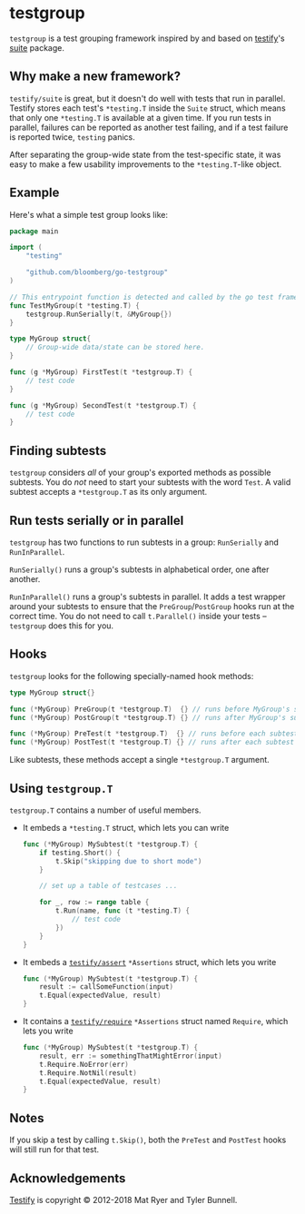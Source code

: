 # testgroup

`testgroup` is a test grouping framework inspired by and based on [testify][]'s
[suite][testify-suite-godoc] package.

## Why make a new framework?

`testify/suite` is great, but it doesn't do well with tests that run in
parallel. Testify stores each test's `*testing.T` inside the `Suite` struct,
which means that only one `*testing.T` is available at a given time. If you run
tests in parallel, failures can be reported as another test failing, and if a
test failure is reported twice, `testing` panics.

After separating the group-wide state from the test-specific state, it was easy
to make a few usability improvements to the `*testing.T`-like object.

## Example

Here's what a simple test group looks like:

```go
package main

import (
    "testing"

    "github.com/bloomberg/go-testgroup"
)

// This entrypoint function is detected and called by the go test framework.
func TestMyGroup(t *testing.T) {
    testgroup.RunSerially(t, &MyGroup{})
}

type MyGroup struct{
    // Group-wide data/state can be stored here.
}

func (g *MyGroup) FirstTest(t *testgroup.T) {
    // test code
}

func (g *MyGroup) SecondTest(t *testgroup.T) {
    // test code
}
```

## Finding subtests

`testgroup` considers _all_ of your group's exported methods as possible
subtests. You do _not_ need to start your subtests with the word `Test`. A valid
subtest accepts a `*testgroup.T` as its only argument.

## Run tests serially or in parallel

`testgroup` has two functions to run subtests in a group: `RunSerially` and
`RunInParallel`.

`RunSerially()` runs a group's subtests in alphabetical order, one after
another.

`RunInParallel()` runs a group's subtests in parallel. It adds a test wrapper
around your subtests to ensure that the `PreGroup`/`PostGroup` hooks run at the
correct time. You do not need to call `t.Parallel()` inside your tests &ndash;
`testgroup` does this for you.

## Hooks

`testgroup` looks for the following specially-named hook methods:

```go
type MyGroup struct{}

func (*MyGroup) PreGroup(t *testgroup.T)  {} // runs before MyGroup's subtests have started
func (*MyGroup) PostGroup(t *testgroup.T) {} // runs after MyGroup's subtests have finished

func (*MyGroup) PreTest(t *testgroup.T)  {} // runs before each subtest in MyGroup
func (*MyGroup) PostTest(t *testgroup.T) {} // runs after each subtest in MyGroup
```

Like subtests, these methods accept a single `*testgroup.T` argument.

## Using `testgroup.T`

`testgroup.T` contains a number of useful members.

- It embeds a `*testing.T` struct, which lets you can write

  ```go
  func (*MyGroup) MySubtest(t *testgroup.T) {
      if testing.Short() {
          t.Skip("skipping due to short mode")
      }

      // set up a table of testcases ...

      for _, row := range table {
          t.Run(name, func (t *testing.T) {
              // test code
          })
      }
  }
  ```

- It embeds a [`testify/assert`][testify-assert-godoc] `*Assertions` struct,
  which lets you write

  ```go
  func (*MyGroup) MySubtest(t *testgroup.T) {
      result := callSomeFunction(input)
      t.Equal(expectedValue, result)
  }
  ```

- It contains a [`testify/require`][testify-require-godoc] `*Assertions` struct
  named `Require`, which lets you write

  ```go
  func (*MyGroup) MySubtest(t *testgroup.T) {
      result, err := somethingThatMightError(input)
      t.Require.NoError(err)
      t.Require.NotNil(result)
      t.Equal(expectedValue, result)
  }
  ```

## Notes

If you skip a test by calling `t.Skip()`, both the `PreTest` and `PostTest`
hooks will still run for that test.

## Acknowledgements

[Testify][] is copyright &copy; 2012-2018 Mat Ryer and Tyler Bunnell.

[testify]: https://github.com/stretchr/testify
[testify-assert-godoc]: https://godoc.org/github.com/stretchr/testify/assert
[testify-require-godoc]: https://godoc.org/github.com/stretchr/testify/require
[testify-suite-godoc]: https://godoc.org/github.com/stretchr/testify/suite
